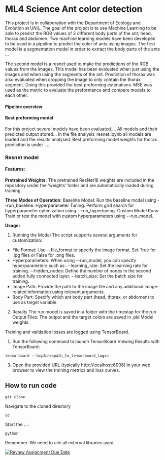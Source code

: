 # ML4 Science Ant color detection
This project is in collaboration with the Department of Ecology and Evolution at UNIL. The goal of the project is to use Machine Learning to be able to predict the RGB values of 3 different body parts of the ant; head, thorax and abdomen. Two machine learning models have been developed to be used in a pipeline to predict the color of ants using images. The first model is a segmentation model in order to extract the body parts of the ants ...

The second model is a resnet used to make the predictions of the RGB values from the images. This model has been evaluated when just using the images and when using the segments of the ant. Prediction of thorax was also evaluated when cropping the image to only contain the thorax segment. Doing this provided the best preforming estimations. MSE was used as the metric to evaluate the preformance and compare models to each other. 

#### Pipeline overview

#### Best preforming model
For this project several models have been evaluated....
All models and their predicted output stored...
In the file analysis_resnet.ipynb all models are loaded and the results analysed.
Best preforming model weights for thorax prediciton is under ....


### Resnet model
#### Features:
**Pretrained Weights:** The pretrained ResNet18 weights are included in the repository under the 'weights' folder and are automatically loaded during training.

**Three Modes of Operation:**
Baseline Model: Run the baseline model using --run_baseline.
Hyperparameter Tuning: Perform grid search for hyperparameter optimization using --run_hypertuning.
Custom Model Runs: Train or test the model with custom hyperparameters using --run_model.

**Usage:**
1. Running the Model
The script supports several arguments for customization:
- File Format: Use --file_format to specify the image format. Set True for .jpg files or False for .png files.
- Hyperparameters: When using --run_model, you can specify hyperparameters such as:
--learning_rate: Set the learning rate for training.
--hidden_nodes: Define the number of nodes in the second added fully connected layer.
--batch_size: Set the batch size for training.
- Image Path: Provide the path to the image file and any additional image-related information using relevant arguments.
- Body Part: Specify which ant body part (head, thorax, or abdomen) to use as target variable.

2. Results
The run model is saved in a folder with the timestap for the run
Output Files:
The output and the target colors are saved in .pkl
Model weights.

Training and validation losses are logged using TensorBoard.
1. Run the following command to launch TensorBoard
Viewing Results with TensorBoard:

```console  
tensorboard --logdir=<path_to_tensorboard_logs>
```

 3. Open the provided URL (typically http://localhost:6006) in your web browser to view the training metrics and loss curves.


## How to run code

```console  
git clone 
```

Navigate to the cloned directory

```console
cd 
```

Start the ...:

```console
python
```


Remember: We need to cite all external libraries used.


[![Review Assignment Due Date](https://classroom.github.com/assets/deadline-readme-button-22041afd0340ce965d47ae6ef1cefeee28c7c493a6346c4f15d667ab976d596c.svg)](https://classroom.github.com/a/UDdkOEMs)

